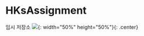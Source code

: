 # HKsAssignment
임시 저장소
![](https://user-images.githubusercontent.com/51434873/97186513-b6b17e80-17e4-11eb-9f5f-878a750544f8.gif){: width="50%" height="50%"}{: .center}
